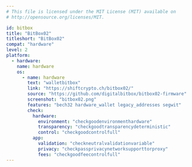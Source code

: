 ```yaml
---
# This file is licensed under the MIT License (MIT) available on
# http://opensource.org/licenses/MIT.

id: bitbox
title: "BitBox02"
titleshort: "BitBox02"
compat: "hardware"
level: 2
platform:
  - hardware:
    name: hardware
    os:
      - name: hardware
        text: "walletbitbox"
        link: "https://shiftcrypto.ch/bitbox02/"
        source: "https://github.com/digitalbitbox/bitbox02-firmware"
        screenshot: "bitbox02.png"
        features: "bech32 hardware_wallet legacy_addresses segwit"
        check:
          hardware:
            environment: "checkgoodenvironmenthardware"
            transparency: "checkgoodtransparencydeterministic"
            control: "checkgoodcontrolfull"
          app:
            validation: "checkneutralvalidationvariable"
            privacy: "checkpassprivacynetworksupporttorproxy"
            fees: "checkgoodfeecontrolfull"
---
```

